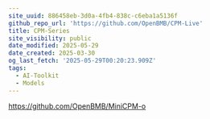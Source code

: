 ```yaml
---
site_uuid: 886458eb-3d0a-4fb4-838c-c6eba1a5136f
github_repo_url: 'https://github.com/OpenBMB/CPM-Live'
title: CPM-Series
site_visibility: public
date_modified: 2025-05-29
date_created: 2025-03-30
og_last_fetch: '2025-05-29T00:20:23.909Z'
tags:
  - AI-Toolkit
  - Models
---
```


https://github.com/OpenBMB/MiniCPM-o